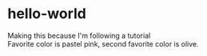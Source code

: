 # hello-world
Making this because I'm following a tutorial  
Favorite color is pastel pink, second favorite color is olive.
